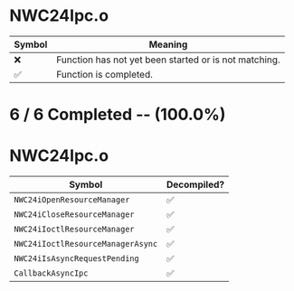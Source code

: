 # NWC24Ipc.o
| Symbol | Meaning 
| ------------- | ------------- 
| :x: | Function has not yet been started or is not matching. 
| :white_check_mark: | Function is completed. 


# 6 / 6 Completed -- (100.0%)
# NWC24Ipc.o
| Symbol | Decompiled? |
| ------------- | ------------- |
| `NWC24iOpenResourceManager` | :white_check_mark: |
| `NWC24iCloseResourceManager` | :white_check_mark: |
| `NWC24iIoctlResourceManager` | :white_check_mark: |
| `NWC24iIoctlResourceManagerAsync` | :white_check_mark: |
| `NWC24iIsAsyncRequestPending` | :white_check_mark: |
| `CallbackAsyncIpc` | :white_check_mark: |
